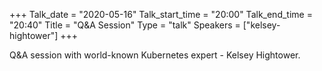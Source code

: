 +++
Talk_date = "2020-05-16"
Talk_start_time = "20:00"
Talk_end_time = "20:40"
Title = "Q&A Session"
Type = "talk"
Speakers = ["kelsey-hightower"]
+++

Q&A session with world-known Kubernetes expert - Kelsey Hightower.
